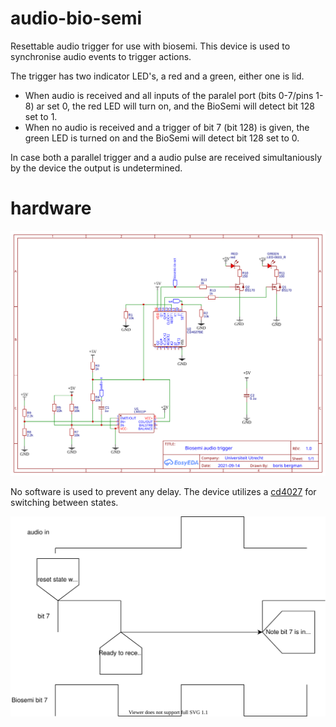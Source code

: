 # audio-bio-semi
Resettable audio trigger for use with biosemi. This device is used to synchronise audio events to trigger actions.

The trigger has two indicator LED's, a red and a green, either one is lid. 

- When audio is received and all inputs of the paralel port (bits 0-7/pins 1-8) ar set 0, the red LED will turn on, and the BioSemi will detect bit 128 set to 1.
- When no audio is received and a trigger of bit 7 (bit 128) is given, the green LED is turned on and the BioSemi will detect bit 128 set to 0.

In case both a parallel trigger and a audio pulse are received simultaniously by the device the output is undetermined.

# hardware

![schematic](https://github.com/bcbergmanuu/audio-bio-semi/blob/main/Schematic_audio-biosemi_2021-09-14.svg?raw=true)

No software is used to prevent any delay. The device utilizes a [cd4027](https://www.ti.com/lit/ds/symlink/cd4027b-mil.pdf) for switching between states. 

![schematic](https://github.com/bcbergmanuu/audio-bio-semi/blob/main/Biosemi-audio.svg?raw=true)
